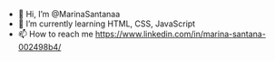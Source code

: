 - 👋 Hi, I’m @MarinaSantanaa
- 🌱 I’m currently learning HTML, CSS, JavaScript
- 📫 How to reach me <https://www.linkedin.com/in/marina-santana-002498b4/>

<!---
MarinaSantanaa/MarinaSantanaa is a ✨ special ✨ repository because its `README.md` (this file) appears on your GitHub profile.
You can click the Preview link to take a look at your changes.
--->
